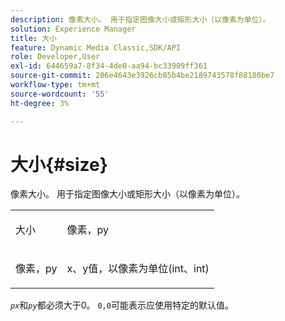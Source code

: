```yaml
---
description: 像素大小。 用于指定图像大小或矩形大小（以像素为单位）。
solution: Experience Manager
title: 大小
feature: Dynamic Media Classic,SDK/API
role: Developer,User
exl-id: 644659a7-8f34-4de0-aa94-bc33909ff361
source-git-commit: 206e4643e3926cb85b4be2189743578f88180be7
workflow-type: tm+mt
source-wordcount: '55'
ht-degree: 3%

---
```


# 大小{#size}

像素大小。 用于指定图像大小或矩形大小（以像素为单位）。

<table id="simpletable_06761BED6FF14C2A83745A78B10D3419"> 
 <tr class="strow"> 
  <td class="stentry"> <p><span class="codeph"> <span class="varname">大小</span> </span> </p> </td> 
  <td class="stentry"> <p><span class="codeph"> <span class="varname">像素，py</span> </span> </p></td> 
 </tr> 
 <tr class="strow"> 
  <td class="stentry"> <p><span class="codeph"> <span class="varname">像素，py</span> </span> </p></td> 
  <td class="stentry"> <p>x、y值，以像素为单位(int、int) </p></td> 
 </tr> 
</table>

*`px`*&#x200B;和&#x200B;*`py`*&#x200B;都必须大于0。 `0,0`可能表示应使用特定的默认值。
